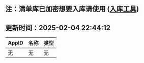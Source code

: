 ## 注：清单库已加密想要入库请使用 ([入库工具](https://github.com/BlankTMing/ManifestAutoUpdate/releases))

## 更新时间：2025-02-04 22:44:12
| AppID | 名称 | 类型  |
| :-------------------- | :----------------------------- | :----------- |
| 无 | 无 | 无 |
